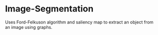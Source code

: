 # Image-Segmentation
Uses Ford-Felkuson algorithm and saliency map to extract an object from an image using graphs.
